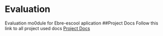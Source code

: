 # Evaluation
Evaluation mo0dule for Ebre-escool aplication
##Project Docs
Follow this link to all project used docs
[Project Docs](https://github.com/kriminal666/Evaluation_docs)

